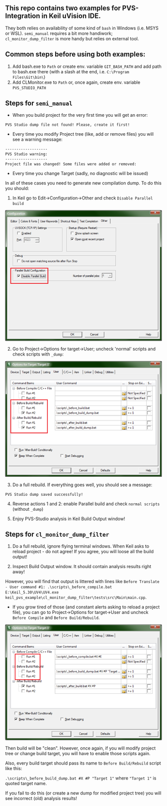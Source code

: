 ## This repo contains two examples for PVS-Integration in Keil uVision IDE.

They both relies on availability of some kind of `bash` in Windows (i.e. MSYS or WSL).
`semi_manual` requires a bit more handiwork; `cl_monitor_dump_filter` is more handy but relies on external tool.

## Common steps before using both examples:

1. Add bash.exe to `Path` or create env. variable `GIT_BASH_PATH` and add path to bash.exe there (with a slash at the end, i.e. `C:\Program Files\Git\bin\`)
2. Add CLMonitor.exe to `Path` or, once again, create env. variable `PVS_STUDIO_PATH`

## Steps for `semi_manual`

- When you build project for the very first time you will get an error:

```
PVS Studio dump file not found! Please, create it first!
```

- Every time you modify Project tree (like, add or remove files) you will see a warning message:

```
-------------------
PVS Studio warning:
-------------------
Project file was changed! Some files were added or removed:
```

- Every time you change Target (sadly, no diagnostic will be issued)

In all of these cases you need to generate new compilation dump. To do this you should:
1. In Keil go to Edit->Configuration->Other and check `Disable Parallel build`
   
![In both ](.img/disable_parallel_build.png)

2. Go to Project->Options for target->User; uncheck 'normal' scripts and check scripts with `_dump`:

![alt](.img/dump_scripts.png)

3. Do a full rebuild. If everything goes well, you should see a message:

```
PVS Studio dump saved successfully!
```

4. Reverse actions 1 and 2: enable Parallel build and check `normal scripts` (without `_dump`)

5. Enjoy PVS-Studio analysis in Keil Build Output window!

## Steps for `cl_monitor_dump_filter`

1. Do a full rebuild, ignore flying terminal windows. When Keil asks to reload project - do not agree! If you agree, you will loose all the build output!
   
2. Inspect Build Output window. It should contain analysis results right away!

However, you will find that output is littered with lines like `Before Translate - User command #1: .\scripts\_before_compile.bat E:\Keil_5.30\UV4\UV4.exe keil_pvs_example\cl_monitor_dump_filter\tests\src\Main\main.cpp`.

- If you grow tired of those (and constant alerts asking to reload a project file), you can go to Project->Options for target->User and uncheck `Before Compile` and `Before Build/Rebuild`.

![](.img/no_dump_scripts.png)

Then build will be "clean". However, once again, if you will modify project tree or change build target, you will have to enable those scripts again.

Also, every build target should pass its name to `Before Build/Rebuild` script like this:

`.\scripts\_before_build_dump.bat #X #P "Target 1"` where `"Target 1"` is quoted target name.

If you fail to do this (or create a new dump for modified project tree) you will see incorrect (old) analysis results!


